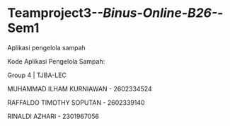 # Teamproject3-_-Binus-Online-B26-_-Sem1
Aplikasi pengelola sampah

Kode Aplikasi Pengelola Sampah:



Group 4 | TJBA-LEC



MUHAMMAD ILHAM KURNIAWAN - 2602334524

RAFFALDO TIMOTHY SOPUTAN - 2602339140

RINALDI AZHARI - 2301967056
